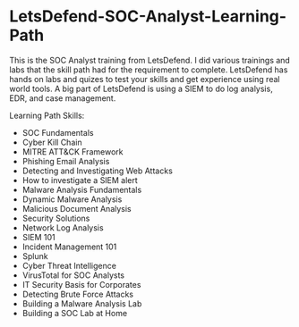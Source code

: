 # LetsDefend-SOC-Analyst-Learning-Path
This is the SOC Analyst training from LetsDefend.
I did various trainings and labs that the skill path had for the requirement to complete.
LetsDefend has hands on labs and quizes to test your skills and get experience using real world tools.
A big part of LetsDefend is using a SIEM to do log analysis, EDR, and case management.


Learning Path Skills:

- SOC Fundamentals                                    
- Cyber Kill Chain                                    
- MITRE ATT&CK Framework                              
- Phishing Email Analysis                             
- Detecting and Investigating Web Attacks             
- How to investigate a SIEM alert                     
- Malware Analysis Fundamentals                       
- Dynamic Malware Analysis                            
- Malicious Document Analysis                         
- Security Solutions                                  
- Network Log Analysis
- SIEM 101
- Incident Management 101
- Splunk
- Cyber Threat Intelligence
- VirusTotal for SOC Analysts
- IT Security Basis for Corporates
- Detecting Brute Force Attacks
- Building a Malware Analysis Lab
- Building a SOC Lab at Home
